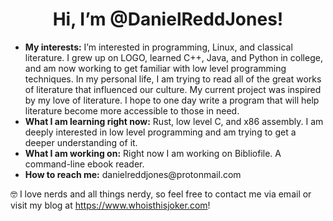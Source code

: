 <center><h1>Hi, I’m @DanielReddJones!</h1></center>

<ul>
<li> <b>My interests:</b> I’m interested in programming, Linux, and classical literature. I grew up on LOGO, learned C++, Java, and Python in college, and am now working to get familiar with low level programming techniques. In my personal life, I am trying to read all of the great works of literature that influenced our culture. My current project was inspired by my love of literature. I hope to one day write a program that will help literature become more accessible to those in need.</li> 

<li> <b>What I am learning right now:</b> Rust, low level C, and x86 assembly. I am deeply interested in low level programming and am trying to get a deeper understanding of it.</li>

<li> <b>What I am working on:</b> Right now I am working on Bibliofile. A command-line ebook reader. </li>

<li> <b>How to reach me:</b> danielreddjones@protonmail.com</li>
</ul>

 🤓 I love nerds and all things nerdy, so feel free to contact me via email or visit my blog at https://www.whoisthisjoker.com!
